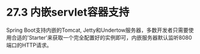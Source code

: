 # 27.3 内嵌servlet容器支持

Spring Boot支持内嵌的Tomcat, Jetty和Undertow服务器，多数开发者只需要使用合适的'Starter'来获取一个完全配置好的实例即可，内嵌服务器默认监听8080端口的HTTP请求。

